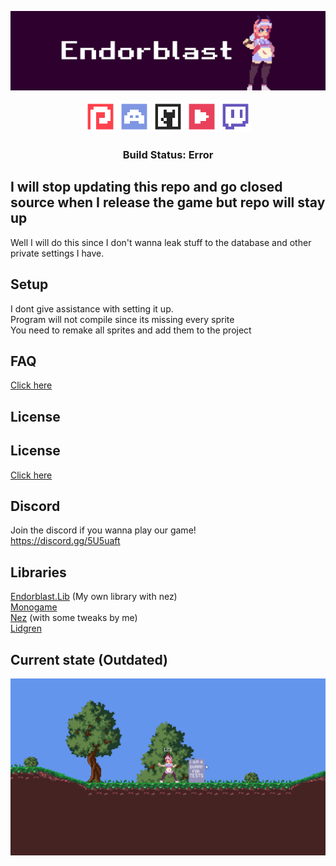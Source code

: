 ![](sprites/media/Banner.png)

<div align="center">
    <a href="https://www.patreon.com/zyrolul"><img src="sprites/media/social/Patreon.png" width="50" /></a>
    <a href="https://discord.gg/5U5uaft"><img src="sprites/media/social/Discord.png" width="50" /></a>
    <a href="https://github.com/zyrolul"><img src="sprites/media/social/Github.png" width="50" /></a>
    <a href="https://www.youtube.com/channel/UC3RKUJ8nLjrUvR0fZOwQXBw"><img src="sprites/media/social/Youtube.png" width="50"/></a>
    <a href="https://www.twitch.tv/zyrobit"><img src="sprites/media/social/Twitch.png" width="50" /></a>
</div>

<h3 align="center"><b>Build Status</b>: Error<br><h3>

## I will stop updating this repo and go closed source when I release the game but repo will stay up

Well I will do this since I don't wanna leak stuff to the database and other private settings I have.

## Setup
I dont give assistance with setting it up.\
Program will not compile since its missing every sprite\
You need to remake all sprites and add them to the project

## FAQ
[Click here](/FAQ.md)

## License
## License
[Click here](/LICENSE)

## Discord
Join the discord if you wanna play our game!\
https://discord.gg/5U5uaft

## Libraries
[Endorblast.Lib](https://github.com/ZyroLUL/Endorblast) (My own library with nez)\
[Monogame](https://www.monogame.net/)\
[Nez](https://github.com/prime31/Nez) (with some tweaks by me)\
[Lidgren](https://github.com/lidgren/lidgren-network-gen3/)

## Current state (Outdated)
![](sprites/media/Gameplay1.gif)

